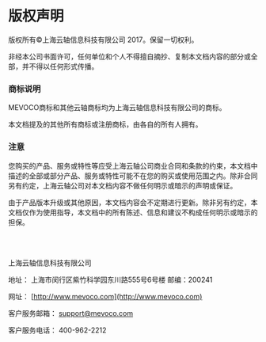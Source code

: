 # 版权声明
版权所有©上海云轴信息科技有限公司 2017。保留一切权利。

非经本公司书面许可，任何单位和个人不得擅自摘抄、复制本文档内容的部分或全部，并不得以任何形式传播。 


### 商标说明
MEVOCO商标和其他云轴商标均为上海云轴信息科技有限公司的商标。

本文档提及的其他所有商标或注册商标，由各自的所有人拥有。


### 注意
您购买的产品、服务或特性等应受上海云轴公司商业合同和条款的约束，本文档中描述的全部或部分产品、服务或特性可能不在您的购买或使用范围之内。除非合同另有约定，上海云轴公司对本文档内容不做任何明示或暗示的声明或保证。

由于产品版本升级或其他原因，本文档内容会不定期进行更新。除非另有约定，本文档仅作为使用指导，本文档中的所有陈述、信息和建议不构成任何明示或暗示的担保。

<br >


<br />

上海云轴信息科技有限公司

地址：    上海市闵行区紫竹科学园东川路555号6号楼   邮编：200241

网址：        [http://www.mevoco.com](http://www.mevoco.com)

客户服务邮箱： support@mevoco.com

客户服务电话： 400-962-2212

